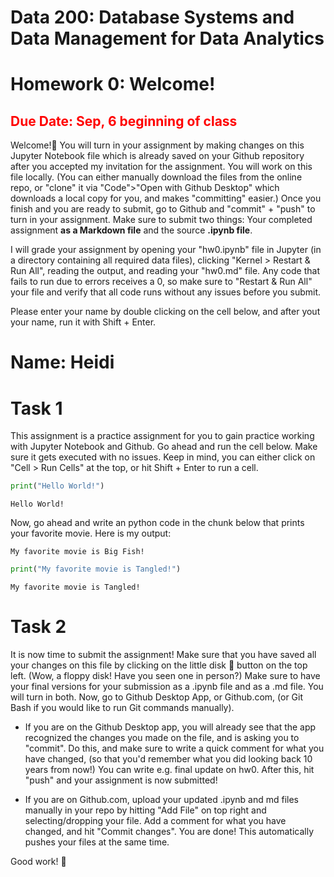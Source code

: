 # Data 200: Database Systems and Data Management for Data Analytics


# Homework 0: Welcome!

<font color='red'>**Due Date:** Sep, 6 beginning of class </font>
---
Welcome!🎪 You will turn in your assignment by making changes on this Jupyter Notebook file which is already saved on your Github repository after you accepted my invitation for the assignment. You will work on this file locally. (You can either manually download the files from the online repo, or "clone" it via "Code">"Open with Github Desktop" which downloads a local copy for you, and makes "committing" easier.) Once you finish and you are ready to submit, go to Github and "commit" + "push" to turn in your assignment. Make sure to submit two things: Your completed assignment **as a Markdown file** and the source **.ipynb file**.

I will grade your assignment by opening your "hw0.ipynb" file in Jupyter (in a directory containing all required data files), clicking "Kernel > Restart & Run All", reading the output, and reading your "hw0.md" file. Any code that fails to run due to errors receives a 0, so make sure to "Restart & Run All" your file and verify that all code runs without any issues before you submit.

Please enter your name by double clicking on the cell below, and after yout your name, run it with Shift + Enter.


# Name: Heidi

# Task 1

This assignment is a practice assignment for you to gain practice working with Jupyter Notebook and Github. Go ahead and run the cell below. Make sure it gets executed with no issues. Keep in mind, you can either click on "Cell > Run Cells" at the top, or hit Shift + Enter to run a cell.


```python
print("Hello World!")
```

    Hello World!


Now, go ahead and write an python code in the chunk below that prints your favorite movie. Here is my output:

<code>My favorite movie is Big Fish!</code>


```python
print("My favorite movie is Tangled!")
```

    My favorite movie is Tangled!


# Task 2

It is now time to submit the assignment! Make sure that you have saved all your changes on this file by clicking on the little disk 💾 button on the top left. (Wow, a floppy disk! Have you seen one in person?) Make sure to have your final versions for your submission as a .ipynb file and as a .md file. You will turn in both. Now, go to Github Desktop App, or Github.com, (or Git Bash if you would like to run Git commands manually). 

* If you are on the Github Desktop app, you will already see that the app recognized the changes you made on the file, and is asking you to "commit". Do this, and make sure to write a quick comment for what you have changed, (so that you'd remember what you did looking back 10 years from now!) You can write e.g. final update on hw0. After this, hit "push" and your assignment is now submitted! 

* If you are on Github.com, upload your updated .ipynb and md files manually in your repo by hitting "Add File" on top right and selecting/dropping your file. Add a comment for what you have changed, and hit "Commit changes". You are done! This automatically pushes your files at the same time. 

Good work! 🏁

